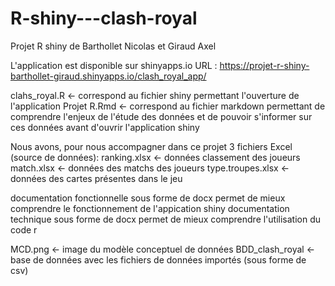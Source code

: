 # R-shiny---clash-royal
Projet R shiny de Barthollet Nicolas et Giraud Axel

L'application est disponible sur shinyapps.io
URL : https://projet-r-shiny-barthollet-giraud.shinyapps.io/clash_royal_app/

clahs_royal.R <- correspond au fichier shiny permettant l'ouverture de l'application
Projet R.Rmd <- correspond au fichier markdown permettant de comprendre l'enjeux de l'étude des données et de pouvoir s'informer sur ces données avant d'ouvrir l'application shiny

Nous avons, pour nous accompagner dans ce projet 3 fichiers Excel (source de données):
  ranking.xlsx <- données classement des joueurs
  match.xlsx   <- données des matchs des joueurs
  type.troupes.xlsx <- données des cartes présentes dans le jeu

documentation fonctionnelle sous forme de docx permet de mieux comprendre le fonctionnement de l'appication shiny
documentation technique sous forme de docx permet de mieux comprendre l'utilisation du code r

MCD.png <- image du modèle conceptuel de données
BDD_clash_royal <- base de données avec les fichiers de données importés (sous forme de csv)
